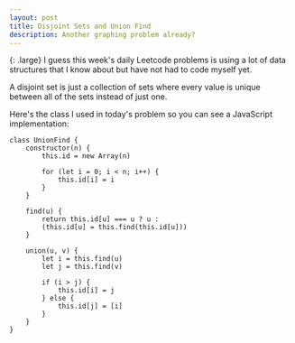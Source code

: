 ```yaml
---
layout: post
title: Disjoint Sets and Union Find
description: Another graphing problem already?
---
```

{: .large}
I guess this week's daily Leetcode problems is using a lot of data structures that I know about but have not had to code myself yet.

A disjoint set is just a collection of sets where every value is unique between all of the sets instead of just one.

Here's the class I used in today's problem so you can see a JavaScript implementation:

    class UnionFind {
        constructor(n) {
            this.id = new Array(n)
    
            for (let i = 0; i < n; i++) {
                this.id[i] = i
            }
        }
    
        find(u) {
            return this.id[u] === u ? u :
            (this.id[u] = this.find(this.id[u]))
        }
    
        union(u, v) {
            let i = this.find(u)
            let j = this.find(v)
    
            if (i > j) {
                this.id[i] = j
            } else {
                this.id[j] = [i]
            }
        }
    }
